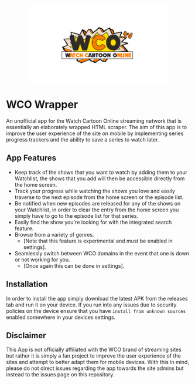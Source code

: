 
<p align="center">
<img src="banner.png" width="75%">
</p>

# WCO Wrapper
An unofficial app for the Watch Cartoon Online streaming network that is essentially an elaborately wrapped HTML scraper. The aim of this app is to improve the user experience of the site on mobile by implementing series progress trackers and the ability to save a series to watch later.

## App Features
* Keep track of the shows that you want to watch by adding them to your Watchlist, the shows that you add will then be accessible directly from the home screen.
* Track your progress while watching the shows you love and easily traverse to the next episode from the home screen or the episode list.
* Be notified when new episodes are released for any of the shows on your Watchlist, in order to clear the entry from the home screen you simply have to go to the episode list for that series.
* Easily find the show you're looking for with the integrated search feature.
* Browse from a variety of genres.
  * [Note that this feature is experimental and must be enabled in settings].
* Seamlessly switch between WCO domains in the event that one is down or not working for you.
  * [Once again this can be done in settings].

## Installation
In order to install the app simply download the latest APK from the releases tab and run it on your device. If you run into any issues due to security policies on the device ensure that you have `install from unknown sources` enabled somewhere in your devices settings.

## Disclaimer
This App is not officially affiliated with the WCO brand of streaming sites but rather it is simply a fan project to improve the user experience of the sites and attempt to better adapt them for mobile devices. With this in mind, please do not direct issues regarding the app towards the site admins but instead to the issues page on this repository.
